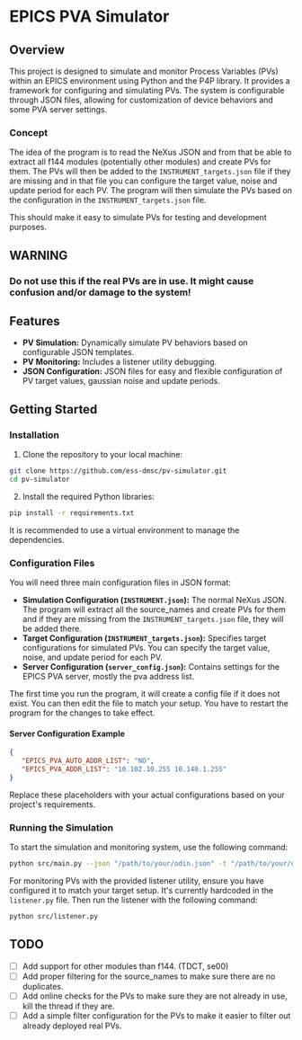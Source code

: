 # EPICS PVA Simulator

## Overview

This project is designed to simulate and monitor Process Variables (PVs) within an EPICS environment using Python and the P4P library. It provides a framework for configuring and simulating PVs.
The system is configurable through JSON files, allowing for customization of device behaviors and some PVA server settings.


### Concept

The idea of the program is to read the NeXus JSON and from that be able to extract all f144 modules (potentially other modules) 
and create PVs for them. The PVs will then be added to the `INSTRUMENT_targets.json` file if they are missing and in that file 
you can configure the target value, noise and update period for each PV. The program will then simulate the PVs based on the
configuration in the `INSTRUMENT_targets.json` file. 

This should make it easy to simulate PVs for testing and development purposes.


## WARNING

### Do not use this if the real PVs are in use. It might cause confusion and/or damage to the system!


## Features

- **PV Simulation:** Dynamically simulate PV behaviors based on configurable JSON templates.
- **PV Monitoring:** Includes a listener utility debugging.
- **JSON Configuration:** JSON files for easy and flexible configuration of PV target values, gaussian noise and update periods.

## Getting Started

### Installation

1. Clone the repository to your local machine:

```bash
git clone https://github.com/ess-dmsc/pv-simulator.git
cd pv-simulator
```

2. Install the required Python libraries:

```bash
pip install -r requirements.txt
```

It is recommended to use a virtual environment to manage the dependencies.

### Configuration Files

You will need three main configuration files in JSON format:

- **Simulation Configuration (`INSTRUMENT.json`):** The normal NeXus JSON. The program will extract all the source_names and create PVs for them and if they are missing from the `INSTRUMENT_targets.json` file, they will be added there.
- **Target Configuration (`INSTRUMENT_targets.json`):** Specifies target configurations for simulated PVs. You can specify the target value, noise, and update period for each PV.
- **Server Configuration (`server_config.json`):** Contains settings for the EPICS PVA server, mostly the pva address list.

The first time you run the program, it will create a config file if it does not exist. You can then edit the file to match your setup. You have to restart the program for the changes to take effect.

#### Server Configuration Example

```json
{
   "EPICS_PVA_AUTO_ADDR_LIST": "NO",
   "EPICS_PVA_ADDR_LIST": "10.102.10.255 10.140.1.255"
}
```

Replace these placeholders with your actual configurations based on your project's requirements.

### Running the Simulation

To start the simulation and monitoring system, use the following command:

```bash
python src/main.py --json "/path/to/your/odin.json" -t "/path/to/your/odin_targets.json" -c "/path/to/your/server_config.json" -l INFO
```

For monitoring PVs with the provided listener utility, ensure you have configured it to match your target setup. It's currently hardcoded in the `listener.py` file. Then run the listener with the following command:

```bash
python src/listener.py
```

## TODO

- [ ] Add support for other modules than f144. (TDCT, se00)
- [ ] Add proper filtering for the source_names to make sure there are no duplicates.
- [ ] Add online checks for the PVs to make sure they are not already in use, kill the thread if they are.
- [ ] Add a simple filter configuration for the PVs to make it easier to filter out already deployed real PVs.